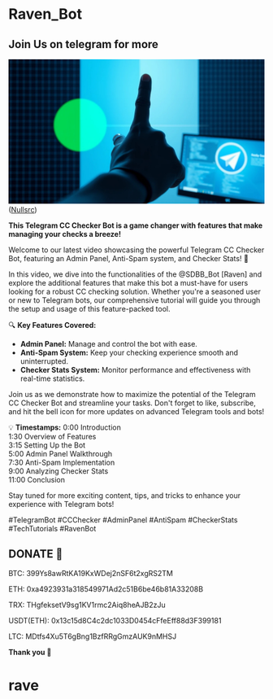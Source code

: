 # Raven_Bot

## Join Us on telegram for more

![Join](thumbnail_1.jpeg)([Nullsrc](https://t.me/nullsrc))

**This Telegram CC Checker Bot is a game changer with features that make managing your checks a breeze!**
 
Welcome to our latest video showcasing the powerful Telegram CC Checker Bot, featuring an Admin Panel, Anti-Spam system, and Checker Stats! 🚀 

In this video, we dive into the functionalities of the @SDBB_Bot [Raven] and explore the additional features that make this bot a must-have for users looking for a robust CC checking solution. Whether you're a seasoned user or new to Telegram bots, our comprehensive tutorial will guide you through the setup and usage of this feature-packed tool.

🔍 **Key Features Covered:**
- **Admin Panel:** Manage and control the bot with ease.
- **Anti-Spam System:** Keep your checking experience smooth and uninterrupted.
- **Checker Stats System:** Monitor performance and effectiveness with real-time statistics.

Join us as we demonstrate how to maximize the potential of the Telegram CC Checker Bot and streamline your tasks. Don't forget to like, subscribe, and hit the bell icon for more updates on advanced Telegram tools and bots!

💡 **Timestamps:**
0:00 Introduction  
1:30 Overview of Features  
3:15 Setting Up the Bot  
5:00 Admin Panel Walkthrough  
7:30 Anti-Spam Implementation  
9:00 Analyzing Checker Stats  
11:00 Conclusion  

Stay tuned for more exciting content, tips, and tricks to enhance your experience with Telegram bots! 

#TelegramBot #CCChecker #AdminPanel #AntiSpam #CheckerStats #TechTutorials #RavenBot

## DONATE 🖤

BTC: 399Ys8awRtKA19KxWDej2nSF6t2xgRS2TM

ETH: 0xa4923931a318549971Ad2c51B6be46b81A33208B

TRX: THgfeksetV9sg1KV1rmc2Aiq8heAJB2zJu

USDT(ETH): 0x13c15d8C4c2dc1033D0454cFfeEff88d3F399181

LTC: MDtfs4Xu5T6gBng1BzfRRgGmzAUK9nMHSJ

**Thank you 💝**
# rave
